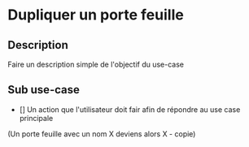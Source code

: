 # Dupliquer un porte feuille

## Description
Faire un description simple de l'objectif du use-case

## Sub use-case
- [] Un action que l'utilisateur doit fair afin de répondre au use case principale

(Un porte feuille avec un nom X deviens alors X - copie)